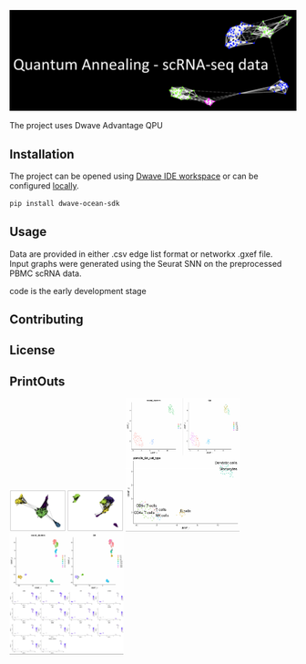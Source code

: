 ![logo](img/logo.png)

The project uses Dwave Advantage QPU
## Installation

The project can be opened using [Dwave IDE workspace](https://ide.dwavesys.io/workspaces/) or can be configured [locally](https://docs.ocean.dwavesys.com/en/stable/overview/install.html).

```bash
pip install dwave-ocean-sdk
```

## Usage

Data are provided in either .csv edge list format or networkx .gxef file.  
Input graphs were generated using the Seurat SNN on the preprocessed PBMC scRNA data.

code is the early development stage

## Contributing


## License


## PrintOuts
<img src="img/knn_snn.png" alt="drawing1" style="width:200px;"/>
<img src="img/clusters_and_anno.png" alt="drawing2" style="width:200px;"/>
<img src="img/clusters_evaluation.png" alt="drawing3" style="width:200px;"/>
